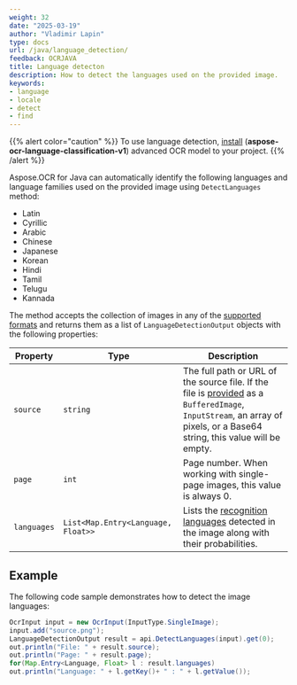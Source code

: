 ```yaml
---
weight: 32
date: "2025-03-19"
author: "Vladimir Lapin"
type: docs
url: /java/language_detection/
feedback: OCRJAVA
title: Language detecton
description: How to detect the languages used on the provided image.
keywords:
- language
- locale
- detect
- find
---
```


{{% alert color="caution" %}} 
To use language detection, [install](/ocr/java/modules/) (**aspose-ocr-language-classification-v1**) advanced OCR model to your project.
{{% /alert %}}

Aspose.OCR for Java can automatically identify the following languages and language families used on the provided image using `DetectLanguages` method:

- Latin
- Cyrillic
- Arabic
- Chinese
- Japanese
- Korean
- Hindi
- Tamil
- Telugu
- Kannada

The method accepts the collection of images in any of the [supported formats](/ocr/java/supported-file-formats/) and returns them as a list of `LanguageDetectionOutput` objects with the following properties:

Property    | Type                               | Description
----------- | ---------------------------------- | -----------
`source`    | `string`                           | The full path or URL of the source file. If the file is [provided](/ocr/java/ocrinput/) as a `BufferedImage`, `InputStream`, an array of pixels, or a Base64 string, this value will be empty.
`page`      | `int`                              | Page number. When working with single-page images, this value is always 0.
`languages` | `List<Map.Entry<Language, Float>>` | Lists the [recognition languages](/ocr/java/languages/) detected in the image along with their probabilities.

## Example

The following code sample demonstrates how to detect the image languages:

```java
OcrInput input = new OcrInput(InputType.SingleImage);
input.add("source.png");
LanguageDetectionOutput result = api.DetectLanguages(input).get(0);
out.println("File: " + result.source);
out.println("Page: " + result.page);
for(Map.Entry<Language, Float> l : result.languages)
out.println("Language: " + l.getKey()+ " : " + l.getValue());
```
